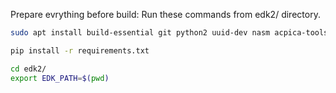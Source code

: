 Prepare evrything before build:
Run these commands from edk2/ directory.

```bash
sudo apt install build-essential git python2 uuid-dev nasm acpica-tools
```

```bash
pip install -r requirements.txt
```

```bash
cd edk2/
export EDK_PATH=$(pwd)
```
